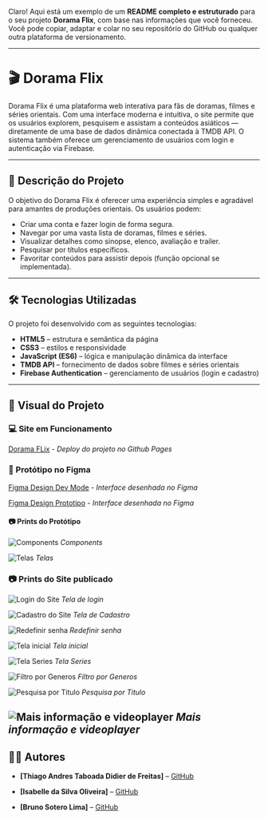 Claro! Aqui está um exemplo de um **README completo e estruturado** para o seu projeto **Dorama Flix**, com base nas informações que você forneceu. Você pode copiar, adaptar e colar no seu repositório do GitHub ou qualquer outra plataforma de versionamento.

---

# 🎬 Dorama Flix

Dorama Flix é uma plataforma web interativa para fãs de doramas, filmes e séries orientais. Com uma interface moderna e intuitiva, o site permite que os usuários explorem, pesquisem e assistam a conteúdos asiáticos — diretamente de uma base de dados dinâmica conectada à TMDB API. O sistema também oferece um gerenciamento de usuários com login e autenticação via Firebase.

---

## 📌 Descrição do Projeto

O objetivo do Dorama Flix é oferecer uma experiência simples e agradável para amantes de produções orientais. Os usuários podem:

* Criar uma conta e fazer login de forma segura.
* Navegar por uma vasta lista de doramas, filmes e séries.
* Visualizar detalhes como sinopse, elenco, avaliação e trailer.
* Pesquisar por títulos específicos.
* Favoritar conteúdos para assistir depois (função opcional se implementada).

---

## 🛠️ Tecnologias Utilizadas

O projeto foi desenvolvido com as seguintes tecnologias:

* **HTML5** – estrutura e semântica da página
* **CSS3** – estilos e responsividade
* **JavaScript (ES6)** – lógica e manipulação dinâmica da interface
* **TMDB API** – fornecimento de dados sobre filmes e séries orientais
* **Firebase Authentication** – gerenciamento de usuários (login e cadastro)

---

## 🚀 Visual do Projeto

### 💻 Site em Funcionamento
[Dorama FLix](https://thiago-taboada.github.io/dorama-flix/) - *Deploy do projeto no Github Pages*

### 🎨 Protótipo no Figma

[Figma Design Dev Mode](https://www.figma.com/design/FVH2iT1k7o430xRvLprSzI/CineOriental?node-id=2-5&m=dev&t=fmoAnnQN4Qkxo1oy-1) - *Interface desenhada no Figma*

[Figma Design Prototipo](https://www.figma.com/proto/FVH2iT1k7o430xRvLprSzI/CineOriental?node-id=2-5&t=fmoAnnQN4Qkxo1oy-1) - *Interface desenhada no Figma*

#### 📷 Prints do Protótipo

![Components](./assets/componentes.png)
*Components*

![Telas](./assets/telas.png)
*Telas*

### 📷 Prints do Site publicado

![Login do Site](./assets/Login.png)
*Tela de login*

![Cadastro do Site](./assets/Cadastro.png)
*Tela de Cadastro*

![Redefinir senha](./assets/RedefinirSenha.png)
*Redefinir senha*

![Tela inicial](./assets/home.png)
*Tela inicial*

![Tela Series](./assets/Series.png)
*Tela Series*

![Filtro por Generos](./assets/FiltroGeneros.png)
*Filtro por Generos*

![Pesquisa por Titulo](./assets/PesquisaTitulo.png)
*Pesquisa por Titulo*

![Mais informação e videoplayer](./assets/MaisInfo.png)
*Mais informação e videoplayer*
---

## 👨‍💻 Autores

* **\[Thiago Andres Taboada Didier de Freitas]** –
  [GitHub](https://github.com/Thiago-Taboada)

* **\[Isabelle da Silva Oliveira]** –
  [GitHub](https://github.com/)

* **\[Bruno Sotero Lima]** –
  [GitHub](https://github.com/)

